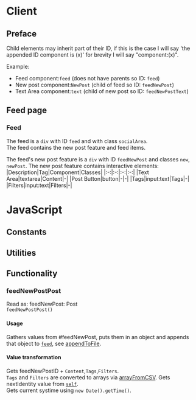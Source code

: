 # Client
## Preface
Child elements may inherit part of their ID, if this is the case I will say 'the appended ID component is (x)' for brevity I will say "component:(x)".

Example:
- Feed component:`feed` (does not have parents so ID: `feed`)
- New post component:`NewPost` (child of feed so ID: `feedNewPost`)
- Text Area component:`text` (child of new post so ID: `feedNewPostText`)
## Feed page
### Feed
The feed is a `div` with ID `feed` and with class `socialArea`.  
The feed contains the new post feature and feed items.

The feed's new post feature is a `div` with ID `feedNewPost` and classes `new`, `newPost`.
The new post feature contains interactive elements:
|Description|Tag|Component|Classes|
|:-:|:-:|:-:|:-:|
|Text Area|textarea|Content|-|
|Post Button|button|-|-|
|Tags|input:text|Tags|-|
|Filters|input:text|Filters|-|

# JavaScript
## Constants
## Utilities
## Functionality
### feedNewPostPost
Read as: feedNewPost: Post  
`feedNewPostPost()`  
#### Usage
Gathers values from #feedNewPost, puts them in an object and appends that object to [`feed`](feed.md), see [appendToFile](wip.md).
#### Value transformation
Gets feedNewPostID + `Content`,`Tags`,`Filters`.  
`Tags` and `Filters` are converted to arrays via [arrayFromCSV](wip.md).
Gets nextIdentity value from [`self`](self.md).  
Gets current systime using `new Date().getTime()`.
<!--stackedit_data:
eyJoaXN0b3J5IjpbOTQ0NTI1MDUxLC04MDExNzE1MzYsMzA5OT
k2ODhdfQ==
-->
